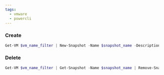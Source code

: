 ```yaml
---
tags:
  - vmware
  - powercli
---
```

### Create
```powershell
Get-VM $vm_name_filter | New-Snapshot -Name $snapshot_name -Description "Created $(Get-Date) for $reason" -Quiesce -RunAsync

```

### Delete
```powershell
Get-VM $vm_name_filter | Get-Snapshot -Name $snapshot_name | Remove-Snapshot -Confirm:$false -RunAsync
```

